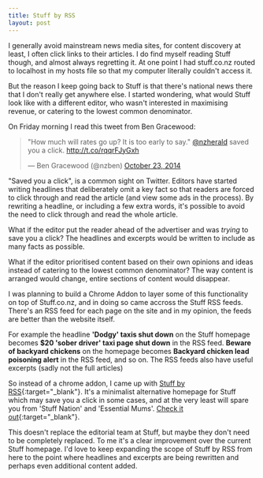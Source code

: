```yaml
---
title: Stuff by RSS
layout: post
---
```


I generally avoid mainstream news media sites, for content discovery at least, I often click links to their articles. I do find myself reading Stuff though, and almost always regretting it. At one point I had stuff.co.nz routed to localhost in my hosts file so that my computer literally couldn't access it.

But the reason I keep going back to Stuff is that there's national news there that I don't really get anywhere else. I started wondering, what would Stuff look like with a different editor, who wasn't interested in maximising revenue, or catering to the lowest common denominator.

On Friday morning I read this tweet from Ben Gracewood:

<blockquote class="twitter-tweet" lang="en"><p>&quot;How much will rates go up?&#10;It is too early to say.&quot;&#10;&#10;<a href="https://twitter.com/nzherald">@nzherald</a> saved you a click. <a href="http://t.co/rqqrFJyGxh">http://t.co/rqqrFJyGxh</a></p>&mdash; Ben Gracewood (@nzben) <a href="https://twitter.com/nzben/status/525334208437182464">October 23, 2014</a></blockquote>
<script async src="//platform.twitter.com/widgets.js" charset="utf-8"></script>

"Saved you a click", is a common sight on Twitter. Editors have started writing headlines that deliberately omit a key fact so that readers are forced to click through and read the article (and view some ads in the process). By rewriting a headline, or including a few extra words, it's possible to avoid the need to click through and read the whole article. 

What if the editor put the reader ahead of the advertiser and was _trying_ to save you a click? The headlines and excerpts would be written to include as many facts as possible.

What if the editor prioritised content based on their own opinions and ideas instead of catering to the lowest common denominator? The way content is arranged would change, entire sections of content would disappear.

I was planning to build a Chrome Addon to layer some of this functionality on top of Stuff.co.nz, and in doing so came accross the Stuff RSS feeds. There's an RSS feed for each page on the site and in my opinion, the feeds are better than the website itself.

For example the headline **'Dodgy' taxis shut down** on the Stuff homepage becomes **$20 'sober driver' taxi page shut down** in the RSS feed. **Beware of backyard chickens** on the homepage becomes **Backyard chicken lead poisoning alert** in the RSS feed, and so on. The RSS feeds also have useful excerpts (sadly not the full articles)

So instead of a chrome addon, I came up with [Stuff by RSS](http://stuffbyrss.dowse.co.nz/){:target="_blank"}. It's a minimalist alternative homepage for Stuff which may save you a click in some cases, and at the very least will spare you from 'Stuff Nation' and 'Essential Mums'. [Check it out](http://stuffbyrss.dowse.co.nz/){:target="_blank"}.

This doesn't replace the editorial team at Stuff, but maybe they don't need to be completely replaced. To me it's a clear improvement over the current Stuff homepage. I'd love to keep expanding the scope of Stuff by RSS from here to the point where headlines and excerpts are being rewritten and perhaps even additional content added.
